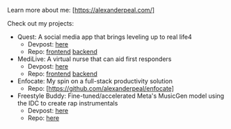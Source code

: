 Learn more about me: [https://alexanderpeal.com/]

Check out my projects:
- Quest: A social media app that brings leveling up to real life4
  - Devpost: [here](https://devpost.com/software/quest-4pho0a)
  - Repo: [frontend](https://github.com/aneil04/quest) [backend](https://github.com/avimahesh21/Quest-backend)
- MediLive: A virtual nurse that can aid first responders
  - Devpost: [here](https://devpost.com/software/medilive)
  - Repo: [frontend](https://github.com/avimahesh21/MediLive-frontend) [backend](https://github.com/avimahesh21/MediLive-backend)
- Enfocate: My spin on a full-stack productivity solution
  - Repo: [https://github.com/alexanderpeal/enfocate]
- Freestyle Buddy: Fine-tuned/accelerated Meta's MusicGen model using the IDC to create rap instrumentals
  - Devpost: [here](https://devpost.com/software/freestyle-buddy)
  - Repo: [here](https://github.com/alexanderpeal/freestyle-buddy)
